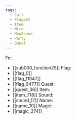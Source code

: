 ```yaml
---
tags:
  - Call
  - FlagSet
  - Item
  - Mira
  - NewScene
  - Party
  - Quest
---
```

Fn:
- [[sub000_function25]]
Flag:
- [[flag_0]]
- [[flag_11047]]
- [[flag_9477]]
Quest:
- [[quest_36]]
Item:
- [[item_718]]
Sound:
- [[sound_17]]
Name:
- [[name_10]]
Magic:
- [[magic_274]]
